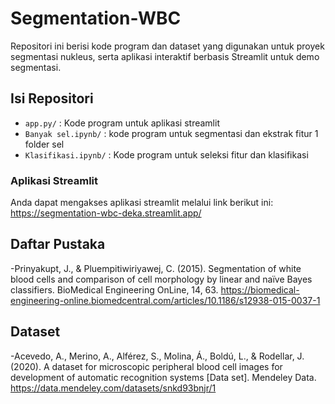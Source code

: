 # Segmentation-WBC
Repositori ini berisi kode program dan dataset yang digunakan untuk proyek segmentasi nukleus, serta aplikasi interaktif berbasis Streamlit untuk demo segmentasi.

## Isi Repositori
- `app.py/` : Kode program untuk aplikasi streamlit
- `Banyak sel.ipynb/` : kode program untuk segmentasi dan ekstrak fitur 1 folder sel
- `Klasifikasi.ipynb/` : Kode program untuk seleksi fitur dan klasifikasi

### Aplikasi Streamlit
Anda dapat mengakses aplikasi streamlit melalui link berikut ini: https://segmentation-wbc-deka.streamlit.app/

## Daftar Pustaka
-Prinyakupt, J., & Pluempitiwiriyawej, C. (2015). Segmentation of white blood cells and comparison of cell morphology by linear and naïve Bayes classifiers. BioMedical Engineering OnLine, 14, 63. https://biomedical-engineering-online.biomedcentral.com/articles/10.1186/s12938-015-0037-1
## Dataset
-Acevedo, A., Merino, A., Alférez, S., Molina, Á., Boldú, L., & Rodellar, J. (2020). A dataset for microscopic peripheral blood cell images for development of automatic recognition systems [Data set]. Mendeley Data. https://data.mendeley.com/datasets/snkd93bnjr/1
